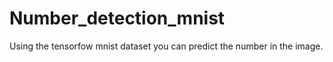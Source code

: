 # Number_detection_mnist
Using the tensorfow mnist dataset you can predict the number in the image.
